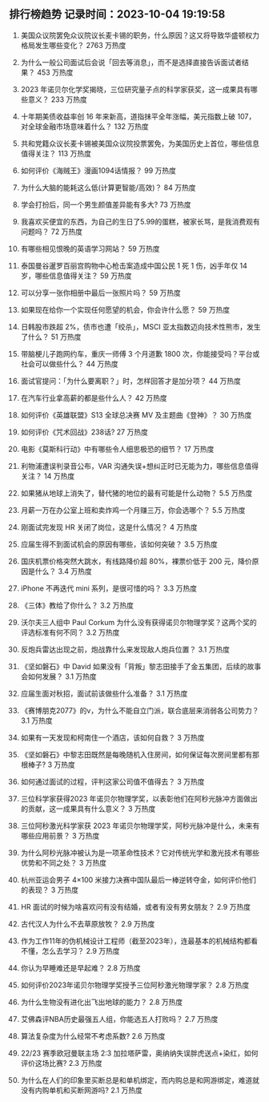 
## 排行榜趋势 记录时间：2023-10-04 19:19:58
  
  1. 美国众议院罢免众议院议长麦卡锡的职务，什么原因？这又将导致华盛顿权力格局发生哪些变化？ 2763 万热度
    
  2. 为什么一般公司面试后会说「回去等消息」，而不是选择直接告诉面试者结果？ 453 万热度
    
  3. 2023 年诺贝尔化学奖揭晓，三位研究量子点的科学家获奖，这一成果具有哪些意义？ 233 万热度
    
  4. 十年期美债收益率创 16 年来新高，道指抹平全年涨幅，美元指数上破 107，对全球金融市场意味着什么？ 132 万热度
    
  5. 共和党籍众议长麦卡锡被美国众议院投票罢免，为美国历史上首位，哪些信息值得关注？ 113 万热度
    
  6. 如何评价《海贼王》漫画1094话情报？ 99 万热度
    
  7. 为什么大脑的能耗这么低(计算更智能/高效)？ 84 万热度
    
  8. 学会打扮后，同一个男生颜值差异能有多大? 73 万热度
    
  9. 我喜欢买便宜的东西，为自己的生日了5.99的蛋糕，被家长骂，是我消费观有问题吗？ 72 万热度
    
  10. 有哪些相见恨晚的英语学习网站？ 59 万热度
    
  11. 泰国曼谷暹罗百丽宫购物中心枪击案造成中国公民 1 死 1 伤，凶手年仅 14 岁，哪些信息值得关注？ 59 万热度
    
  12. 可以分享一张你相册中最后一张照片吗？ 59 万热度
    
  13. 如果现在给你一个实现任何愿望的机会，你会许什么愿？ 59 万热度
    
  14. 日韩股市跌超 2%，债市也遭「绞杀」，MSCI 亚太指数迈向技术性熊市，发生了什么？ 51 万热度
    
  15. 带脑梗儿子跑网约车，重庆一师傅 3 个月道歉 1800 次，你能接受吗？平台或社会可以做些什么？ 44 万热度
    
  16. 面试官提问：「为什么要离职？」时，怎样回答才是加分项？ 44 万热度
    
  17. 在汽车行业拿高薪的都是些什么人？ 42 万热度
    
  18. 如何评价《英雄联盟》S13 全球总决赛 MV 及主题曲《登神》？ 30 万热度
    
  19. 如何评价《咒术回战》238话? 27 万热度
    
  20. 电影《莫斯科行动》中有哪些令人细思极恐的细节？ 17 万热度
    
  21. 利物浦遭误判录音公布，VAR 沟通失误+想纠正时已无能为力，哪些信息值得关注？ 14 万热度
    
  22. 如果猪从地球上消失了，替代猪的地位的最有可能是什么动物？ 5.5 万热度
    
  23. 月薪一万在办公室上班和卖炸鸡一个月赚三万，你会选哪个？ 5.5 万热度
    
  24. 刚面试完发现 HR 关闭了岗位，这是什么情况？ 4 万热度
    
  25. 应届生得不到面试机会的原因有哪些，该如何突破？ 3.5 万热度
    
  26. 国庆机票价格突然大跳水，有线路降价超 80%，裸票价低于 200 元，降价原因是什么？ 3.4 万热度
    
  27. iPhone 不再迭代 mini 系列，是很可惜的吗？ 3.3 万热度
    
  28. 《三体》教给了你什么？ 3.2 万热度
    
  29. 沃尔夫三人组中 Paul Corkum 为什么没有获得诺贝尔物理学奖？这两个奖的评选标准有何不同？ 3.2 万热度
    
  30. 反炮兵雷达出现之前，炮战靠什么来发现敌人炮兵位置？ 3.1 万热度
    
  31. 《坚如磐石》中 David 如果没有「背叛」黎志田接手了金五集团，后续的故事会如何发展？ 3.1 万热度
    
  32. 应届生面对秋招，面试前该做些什么准备？ 3.1 万热度
    
  33. 《赛博朋克2077》的v，为什么不能自立门派，联合底层来消弱各公司势力？ 3.1 万热度
    
  34. 如果有一天发现和柯南住一个酒店，该如何自救？ 3 万热度
    
  35. 《坚如磐石》中黎志田既然是每晚随机入住房间，如何保证每次房间里都有那根棒子? 3 万热度
    
  36. 如何通过面试的过程，评判这家公司值不值得去？ 3 万热度
    
  37. 三位科学家获得2023 年诺贝尔物理学奖，以表彰他们在阿秒光脉冲方面做出的贡献，这一成果具有什么意义？ 3 万热度
    
  38. 三位阿秒激光科学家获 2023 年诺贝尔物理学奖，阿秒光脉冲是什么，未来有哪些应用前景？ 3 万热度
    
  39. 为什么阿秒光脉冲被认为是一项革命性技术？它对传统光学和激光技术有哪些优势和不同之处？ 3 万热度
    
  40. 杭州亚运会男子 4×100 米接力决赛中国队最后一棒逆转夺金，如何评价他们的表现？ 3 万热度
    
  41. HR 面试的时候为啥喜欢问有没有结婚，或者有没有男女朋友？ 2.9 万热度
    
  42. 古代汉人为什么不去草原放牧？ 2.9 万热度
    
  43. 作为工作11年的伪机械设计工程师（截至2023年），连最基本的机械结构都看不懂，怎么去学习？ 2.9 万热度
    
  44. 你认为早睡难还是早起难？ 2.8 万热度
    
  45. 如何评价2023年诺贝尔物理学奖授予三位阿秒激光物理学家？ 2.8 万热度
    
  46. 为什么生物没有进化出飞出地球的能力？ 2.8 万热度
    
  47. 艾佛森评NBA历史最强五人组，你能选五人打败吗？ 2.7 万热度
    
  48. 算法复杂度为什么经常不考虑系数? 2.6 万热度
    
  49. 22/23 赛季欧冠曼联主场 2:3 加拉塔萨雷，奥纳纳失误胖虎送点+染红，如何评价这场比赛? 2.3 万热度
    
  50. 为什么在人们的印象里买断总是和单机绑定，而内购总是和网游绑定，难道就没有内购单机和买断网游吗? 2.1 万热度
    